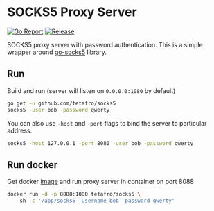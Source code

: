 # SOCKS5 Proxy Server

[![Go Report](https://goreportcard.com/badge/github.com/tetafro/socks5)](https://goreportcard.com/report/github.com/tetafro/socks5)
[![Release](https://img.shields.io/github/tag/tetafro/socks5.svg)](https://github.com/tetafro/socks5/releases)

SOCKS5 proxy server with password authentication. This is a simple wrapper
around [go-socks5](https://github.com/armon/go-socks5) library.

## Run

Build and run (server will listen on `0.0.0.0:1080` by default)
```sh
go get -u github.com/tetafro/socks5
socks5 -user bob -password qwerty
```

You can also use `-host` and `-port` flags to bind the server to particular address.
```sh
socks5 -host 127.0.0.1 -port 8080 -user bob -password qwerty
```

## Run docker

Get docker [image](https://hub.docker.com/r/tetafro/socks5/) and run proxy
server in container on port 8088
```sh
docker run -d -p 8088:1080 tetafro/socks5 \
    sh -c '/app/socks5 -username bob -password qwerty'
```
